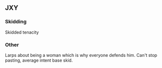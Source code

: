 ## JXY

### Skidding

Skidded tenacity

### Other

Larps about being a woman which is why everyone defends him. Can't stop pasting, average intent base skid.